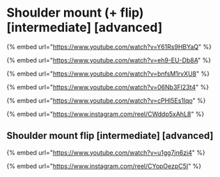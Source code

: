 # Shoulder mount (+ flip) \[intermediate] \[advanced]

{% embed url="https://www.youtube.com/watch?v=Y61Rs9HBYaQ" %}

{% embed url="https://www.youtube.com/watch?v=eh9-EU-Db8A" %}

{% embed url="https://www.youtube.com/watch?v=bnfsM1rvXU8" %}

{% embed url="https://www.youtube.com/watch?v=06Nb3FI23t4" %}

{% embed url="https://www.youtube.com/watch?v=cPHl5Es1lqo" %}

{% embed url="https://www.instagram.com/reel/CWddp5xAhL8" %}

## Shoulder mount flip \[intermediate] \[advanced]

{% embed url="https://www.youtube.com/watch?v=u1gg7jn6zi4" %}

{% embed url="https://www.instagram.com/reel/CYopOezpC5I" %}
